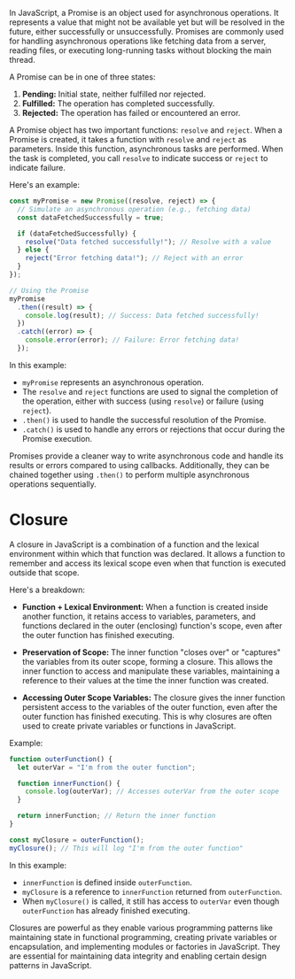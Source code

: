 In JavaScript, a Promise is an object used for asynchronous operations. It represents a value that might not be available yet but will be resolved in the future, either successfully or unsuccessfully. Promises are commonly used for handling asynchronous operations like fetching data from a server, reading files, or executing long-running tasks without blocking the main thread.

A Promise can be in one of three states:

1. **Pending:** Initial state, neither fulfilled nor rejected.
2. **Fulfilled:** The operation has completed successfully.
3. **Rejected:** The operation has failed or encountered an error.

A Promise object has two important functions: `resolve` and `reject`. When a Promise is created, it takes a function with `resolve` and `reject` as parameters. Inside this function, asynchronous tasks are performed. When the task is completed, you call `resolve` to indicate success or `reject` to indicate failure.

Here's an example:

```javascript
const myPromise = new Promise((resolve, reject) => {
  // Simulate an asynchronous operation (e.g., fetching data)
  const dataFetchedSuccessfully = true;

  if (dataFetchedSuccessfully) {
    resolve("Data fetched successfully!"); // Resolve with a value
  } else {
    reject("Error fetching data!"); // Reject with an error
  }
});

// Using the Promise
myPromise
  .then((result) => {
    console.log(result); // Success: Data fetched successfully!
  })
  .catch((error) => {
    console.error(error); // Failure: Error fetching data!
  });
```

In this example:
- `myPromise` represents an asynchronous operation.
- The `resolve` and `reject` functions are used to signal the completion of the operation, either with success (using `resolve`) or failure (using `reject`).
- `.then()` is used to handle the successful resolution of the Promise.
- `.catch()` is used to handle any errors or rejections that occur during the Promise execution.

Promises provide a cleaner way to write asynchronous code and handle its results or errors compared to using callbacks. Additionally, they can be chained together using `.then()` to perform multiple asynchronous operations sequentially.

# Closure
A closure in JavaScript is a combination of a function and the lexical environment within which that function was declared. It allows a function to remember and access its lexical scope even when that function is executed outside that scope.

Here's a breakdown:

- **Function + Lexical Environment:** When a function is created inside another function, it retains access to variables, parameters, and functions declared in the outer (enclosing) function's scope, even after the outer function has finished executing.

- **Preservation of Scope:** The inner function "closes over" or "captures" the variables from its outer scope, forming a closure. This allows the inner function to access and manipulate these variables, maintaining a reference to their values at the time the inner function was created.

- **Accessing Outer Scope Variables:** The closure gives the inner function persistent access to the variables of the outer function, even after the outer function has finished executing. This is why closures are often used to create private variables or functions in JavaScript.

Example:

```javascript
function outerFunction() {
  let outerVar = "I'm from the outer function";

  function innerFunction() {
    console.log(outerVar); // Accesses outerVar from the outer scope
  }

  return innerFunction; // Return the inner function
}

const myClosure = outerFunction();
myClosure(); // This will log "I'm from the outer function"
```

In this example:
- `innerFunction` is defined inside `outerFunction`.
- `myClosure` is a reference to `innerFunction` returned from `outerFunction`.
- When `myClosure()` is called, it still has access to `outerVar` even though `outerFunction` has already finished executing.

Closures are powerful as they enable various programming patterns like maintaining state in functional programming, creating private variables or encapsulation, and implementing modules or factories in JavaScript. They are essential for maintaining data integrity and enabling certain design patterns in JavaScript.